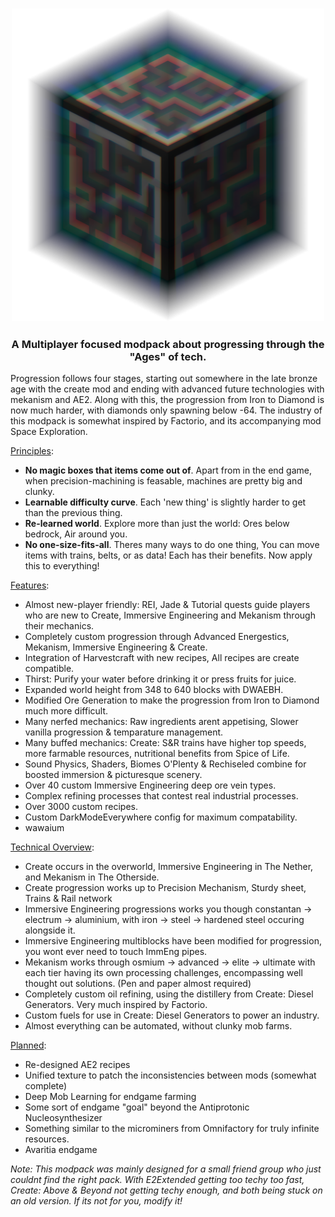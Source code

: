 <h3 align="center"><img alt="logo" height="500px" src="https://raw.githubusercontent.com/anonymouseMC/techx/master/pack_icon/controller-upscaled.png"/></h3>
<h3 align="center">A Multiplayer focused modpack about progressing through the "Ages" of tech.</h3>
<p>Progression follows four stages, starting out somewhere in the late bronze age with the create mod and ending with advanced future technologies with mekanism and AE2. Along with this, the progression from Iron to Diamond is now much harder, with diamonds only spawning below -64. The industry of this modpack is somewhat inspired by Factorio, and its accompanying mod Space Exploration.</p>
<p><u>Principles</u>:</p>
<ul>
<li><strong>No magic boxes that items come out of</strong>. Apart from in the end game, when precision-machining is feasable, machines are pretty big and clunky.</li>
<li><strong>Learnable difficulty curve</strong>. Each 'new thing' is slightly harder to get than the previous thing.</li>
<li><strong>Re-learned world</strong>. Explore more than just the world: Ores below bedrock, Air around you.</li>
<li><strong>No one-size-fits-all</strong>. Theres many ways to do one thing, You can move items with trains, belts, or as data! Each has their benefits. Now apply this to everything!</li>
</ul>
<p><u>Features</u>:</p>
<ul>
<li>Almost new-player friendly: REI, Jade &amp; Tutorial quests guide players who are new to Create, Immersive Engineering and Mekanism through their mechanics.</li>
<li>Completely custom progression through Advanced Energestics, Mekanism, Immersive Engineering &amp; Create.</li>
<li>Integration of Harvestcraft with new recipes, All recipes are create compatible.</li>
<li>Thirst: Purify your water before drinking it or press fruits for juice.</li>
<li>Expanded world height from 348 to 640 blocks with DWAEBH.</li>
<li>Modified Ore Generation to make the progression from Iron to Diamond much more difficult.</li>
<li>Many nerfed mechanics: Raw ingredients arent appetising, Slower vanilla progression &amp; temparature management.</li>
<li>Many buffed mechanics: Create: S&amp;R trains have higher top speeds, more farmable resources, nutritional benefits from Spice of Life.</li>
<li>Sound Physics, Shaders, Biomes O'Plenty &amp; Rechiseled combine for boosted immersion &amp; picturesque scenery.</li>
<li>Over 40 custom Immersive Engineering deep ore vein types.</li>
<li>Complex refining processes that contest real industrial processes.</li>
<li>Over 3000 custom recipes.</li>
<li>Custom DarkModeEverywhere config for maximum compatability.</li>
<li>wawaium</li>
</ul>
<p><u>Technical Overview</u>:</p>
<ul>
<li>Create occurs in the overworld, Immersive Engineering in The Nether, and Mekanism in The Otherside.</li>
<li>Create progression works up to Precision Mechanism, Sturdy sheet, Trains &amp; Rail network</li>
<li>Immersive Engineering progressions works you though constantan -&gt; electrum -&gt; aluminium, with iron -&gt; steel -&gt; hardened steel occuring alongside it.</li>
<li>Immersive Engineering multiblocks have been modified for progression, you wont ever need to touch ImmEng pipes.</li>
<li>Mekanism works through osmium -&gt; advanced -&gt; elite -&gt; ultimate with each tier having its own processing challenges, encompassing well thought out solutions. (Pen and paper almost required)</li>
<li>Completely custom oil refining, using the distillery from Create: Diesel Generators. Very much inspired by Factorio.</li>
<li>Custom fuels for use in Create: Diesel Generators to power an industry.</li>
<li>Almost everything can be automated, without clunky mob farms.</li>
</ul>
<p><u>Planned</u>:</p>
<ul>
<li>Re-designed AE2 recipes</li>
<li>Unified texture to patch the inconsistencies between mods (somewhat complete)</li>
<li>Deep Mob Learning for endgame farming</li>
<li>Some sort of endgame "goal" beyond the Antiprotonic Nucleosynthesizer</li>
<li>Something similar to the microminers from Omnifactory for truly infinite resources.</li>
<li>Avaritia endgame</li>
</ul>
<p><em>Note: This modpack was mainly designed for a small friend group who just couldnt find the right pack. With E2Extended getting too techy too fast, Create: Above &amp; Beyond not getting techy enough, and both being stuck on an old version. If its not for you, modify it!</em></p>
